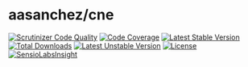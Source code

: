 # aasanchez/cne

[![Scrutinizer Code Quality](https://scrutinizer-ci.com/g/aasanchez/cne/badges/quality-score.png?b=master)](https://scrutinizer-ci.com/g/aasanchez/cne/?branch=master)
[![Code Coverage](https://scrutinizer-ci.com/g/aasanchez/cne/badges/coverage.png?b=master)](https://scrutinizer-ci.com/g/aasanchez/cne/?branch=master)
[![Latest Stable Version](https://poser.pugx.org/aasanchez/cne/v/stable)](https://packagist.org/packages/aasanchez/cne)
[![Total Downloads](https://poser.pugx.org/aasanchez/cne/downloads)](https://packagist.org/packages/aasanchez/cne)
[![Latest Unstable Version](https://poser.pugx.org/aasanchez/cne/v/unstable)](https://packagist.org/packages/aasanchez/cne)
[![License](https://poser.pugx.org/aasanchez/cne/license)](https://packagist.org/packages/aasanchez/cne)
[![SensioLabsInsight](https://insight.sensiolabs.com/projects/b090a912-009b-4b51-a9c0-0095dbdd38da/mini.png)](https://insight.sensiolabs.com/projects/b090a912-009b-4b51-a9c0-0095dbdd38da)